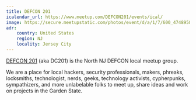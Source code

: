 ```yaml
---
title: DEFCON 201
icalendar_url: https://www.meetup.com/DEFCON201/events/ical/
image: https://secure.meetupstatic.com/photos/event/d/a/1/7/600_474895831.jpeg
adr:
    country: United States
    region: NJ
    locality: Jersey City
---
```


[DEFCON 201](https://www.defcon201.org/) (aka DC201) is the North NJ DEFCON local meetup group.

We are a place for local hackers, security professionals, makers, phreaks, locksmiths, technologist, nerds, geeks, technology activists, cypherpunks, sympathizers, and more unlabelable folks to meet up, share ideas and work on projects in the Garden State.
